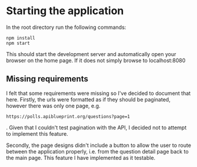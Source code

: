 # Starting the application

In the root directory run the following commands:

    npm install
    npm start

This should start the development server and automatically open your browser on the home page. If it does not simply browse to localhost:8080

## Missing requirements

I felt that some requirements were missing so I've decided to document that here. Firstly, the urls were formatted as if they should be paginated, however there was only one page, e.g.

    https://polls.apiblueprint.org/questions?page=1

. Given that I couldn't test pagination with the API, I decided not to attempt to implement this feature.

Secondly, the page designs didn't include a button to allow the user to route between the application properly, i.e. from the question detail page back to the main page. This feature I have implemented as it testable.

